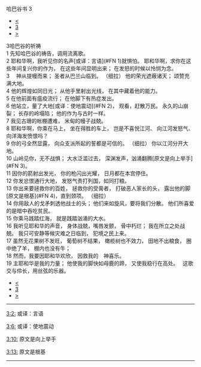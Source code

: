 ﻿





 哈巴谷书 3




* [<](bible/HAB02.md)
* [3](bible/HAB.md)
* [>](bible/ZEP01.md)



 
3哈巴谷的祈祷  
1 先知哈巴谷的祷告，调用流离歌。  
2 耶和华啊，我听见你的名声[或译：言语](#FN
1)就惧怕。 耶和华啊，求你在这些年间复兴你的作为， 在这些年间显明出来； 在发怒的时候以怜悯为念。     
3 　神从提幔而来； 圣者从巴兰山临到。 （细拉）  他的荣光遮蔽诸天； 颂赞充满大地。  
4 他的辉煌如同日光； 从他手里射出光线， 在其中藏着他的能力。  
5 在他前面有瘟疫流行； 在他脚下有热症发出。  
6 他站立，量了大地[或译：使地震动](#FN
2)， 观看，赶散万民。 永久的山崩裂； 长存的岭塌陷； 他的作为与古时一样。     
7 我见古珊的帐棚遭难， 米甸的幔子战兢。  
8 耶和华啊，你乘在马上， 坐在得胜的车上， 岂是不喜悦江河、 向江河发怒气、 向洋海发愤恨吗？  
9 你的弓全然显露， 向众支派所起的誓都是可信的。 （细拉）  你以江河分开大地。  
10 山岭见你，无不战惧； 大水泛滥过去， 深渊发声，汹涌翻腾[原文是向上举手](#FN
3)。  
11 因你的箭射出发光， 你的枪闪出光耀， 日月都在本宫停住。  
12 你发忿恨通行大地， 发怒气责打列国，如同打粮。  
13 你出来要拯救你的百姓， 拯救你的受膏者， 打破恶人家长的头， 露出他的脚[原文是根基](#FN
4)，直到颈项。 （细拉）   
14 你用敌人的戈矛刺透他战士的头； 他们来如旋风，要将我们分散。 他们所喜爱的是暗中吞吃贫民。  
15 你乘马践踏红海， 就是践踏汹涌的大水。     
16 我听见耶和华的声音， 身体战兢，嘴唇发颤， 骨中朽烂； 我在所立之处战兢。 我只可安静等候灾难之日临到， 犯境之民上来。     
17 虽然无花果树不发旺， 葡萄树不结果， 橄榄树也不效力， 田地不出粮食， 圈中绝了羊， 棚内也没有牛；  
18 然而，我要因耶和华欢欣， 因救我的　神喜乐。  
19 主耶和华是我的力量； 他使我的脚快如母鹿的蹄， 又使我稳行在高处。    这歌交与伶长，用丝弦的乐器。 
* [<](bible/HAB02.md)
* [3](bible/HAB.md)
* [>](bible/ZEP01.md)





---


[3:2:](#V2)
或译：言语


[3:6:](#V6)
或译：使地震动


[3:10:](#V10)
原文是向上举手


[3:13:](#V13)
原文是根基




---









